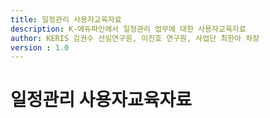 ```yaml
---
title: 일정관리 사용자교육자료
description: K-에듀파인에서 일정관리 업무에 대한 사용자교육자료
author: KERIS 김권수 선임연구원, 이진호 연구원, 사업단 최한아 차장
version : 1.0
---
```


# 일정관리 사용자교육자료
